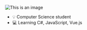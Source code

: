 ![This is an image](https://github.com/nlog14/nlog14/blob/main/header.png?raw=true)
- 💡 Computer Science student 
- 💻 Learning C#, JavaScript, Vue.js
